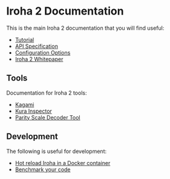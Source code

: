 # Iroha 2 Documentation

This is the main Iroha 2 documentation that you will find useful:

- [Tutorial](https://hyperledger.github.io/iroha-2-docs/)
- [API Specification](./source/references/api_spec.md)
- [Configuration Options](./source/references/config.md)
- [Iroha 2 Whitepaper](./source/iroha_2_whitepaper.md)

## Tools

Documentation for Iroha 2 tools:

- [Kagami](../tools/kagami/README.md)
- [Kura Inspector](../tools/kura_inspector/README.md)
- [Parity Scale Decoder Tool](../tools/parity_scale_decoder/README.md)

## Development

The following is useful for development:
- [Hot reload Iroha in a Docker container](./source/guides/hot-reload.md)
- [Benchmark your code](../client/benches/tps/README.md)
